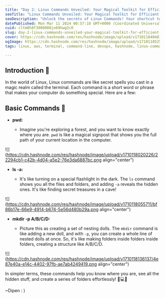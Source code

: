 ```yaml
---
title: "Day 2: Linux Commands Unveiled: Your Magical Toolkit for Efficient Computing!"
seoTitle: "Linux Commands Unveiled: Your Magical Toolkit for Efficient Computing!"
seoDescription: "Unlock the secrets of Linux Commands! Your shortcut to efficient computing magic. 🚀✨ Explore the enchanted world of terminal wizardry"
datePublished: Mon Mar 11 2024 00:57:10 GMT+0000 (Coordinated Universal Time)
cuid: cltm8h8f3000008jo69hwg2c0
slug: day-2-linux-commands-unveiled-your-magical-toolkit-for-efficient-computing
cover: https://cdn.hashnode.com/res/hashnode/image/upload/v1710118404817/2209b39e-feae-47ba-8d30-5e078b12f788.png
ogImage: https://cdn.hashnode.com/res/hashnode/image/upload/v1710118525295/b869c9da-0528-447a-94ab-0a42d9ff197d.png
tags: linux, aws, terminal, command-line, devops, hashnode, linux-commands, 90daysofdevops, wemakedevs, trainwithshubham

---
```


## Introduction 💬

In the world of Linux, Linux commands are like secret spells you cast in a magic realm called the terminal. Each command is a short word or phrase that makes your computer do something special. Here are a few:

## Basic Commands 📝

* **pwd:**
    
    * Imagine you're exploring a forest, and you want to know exactly where you are. `pwd` is like a magical signpost that shows you the full path of your current location in the computer.
        

![](https://cdn.hashnode.com/res/hashnode/image/upload/v1710118020226/22294cb1-c42b-4d04-a5e2-76e3da6887bc.png align="center")

* **ls -a:**
    
    * It's like turning on a special flashlight in the dark. The `ls` command shows you all the files and folders, and adding `-a` reveals the hidden ones. It's like finding secret treasures in a cave!
        

![](https://cdn.hashnode.com/res/hashnode/image/upload/v1710118055711/bf86b17e-66e9-4914-b674-5e56d480b29a.png align="center")

* **mkdir -p A/B/C/D:**
    
    * Picture this as creating a set of nesting dolls. The `mkdir` command is like adding a new doll, and with `-p`, you can create a whole line of nested dolls at once. So, it's like making folders inside folders inside folders, creating a structure like A/B/C/D.
        

![](https://cdn.hashnode.com/res/hashnode/image/upload/v1710118136137/4e87e40a-e14c-4402-97fb-ae7ab4249419.png align="center")

In simpler terms, these commands help you know where you are, see all the hidden stuff, and create a series of folders effortlessly! 🌲💻✨

~Dipen : )
